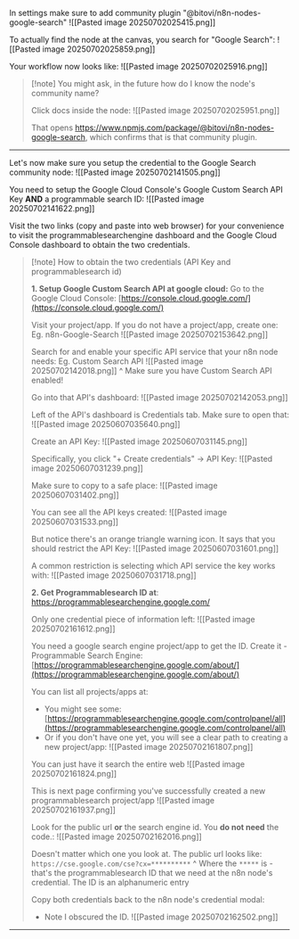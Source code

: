In settings make sure to add community plugin "@bitovi/n8n-nodes-google-search"
![[Pasted image 20250702025415.png]]

To actually find the node at the canvas, you search for "Google Search":
![[Pasted image 20250702025859.png]]


Your workflow now looks like:
![[Pasted image 20250702025916.png]]


> [!note] You might ask, in the future how do I know the node's community name?
> 
> Click docs inside the node:
> ![[Pasted image 20250702025951.png]]
> 
> That opens https://www.npmjs.com/package/@bitovi/n8n-nodes-google-search, which confirms that is that community plugin.

---

Let's now make sure you setup the credential to the Google Search community node:
![[Pasted image 20250702141505.png]]

You need to setup the Google Cloud Console's Google Custom Search API Key **AND** a programmable search ID:
![[Pasted image 20250702141622.png]]

Visit the two links (copy and paste into web browser) for your convenience to visit the programmablesearchengine dashboard and the Google Cloud Console dashboard to obtain the two credentials.

> [!note] How to obtain the two credentials (API Key and programmablesearch id)
> 
> **1. Setup Google Custom Search API at google cloud:**
> Go to the Google Cloud Console:
> [https://console.cloud.google.com/](https://console.cloud.google.com/)
> 
> Visit your project/app. If you do not have a project/app, create one:
> Eg. n8n-Google-Search
> ![[Pasted image 20250702153642.png]]
> 
> Search for and enable your specific API service that your n8n node needs: 
> Eg. Custom Search API
> ![[Pasted image 20250702142018.png]]
> ^ Make sure you have Custom Search API enabled!
> 
> Go into that API's dashboard:
> ![[Pasted image 20250702142053.png]]
> 
> Left of the API's dashboard is Credentials tab. Make sure to open that:
> ![[Pasted image 20250607035640.png]]
> 
> Create an API Key:
> ![[Pasted image 20250607031145.png]]
> 
> Specifically, you click "+ Create credentials" -> API Key:
> ![[Pasted image 20250607031239.png]]
> 
> Make sure to copy to a safe place:
> ![[Pasted image 20250607031402.png]]
> 
> You can see all the API keys created:
> ![[Pasted image 20250607031533.png]]
> 
> But notice there's an orange triangle warning icon. It says that you should restrict the API Key:
> ![[Pasted image 20250607031601.png]]
> 
> A common restriction is selecting which API service the key works with:
> ![[Pasted image 20250607031718.png]]
> 
> **2. Get Programmablesearch ID at**:
> https://programmablesearchengine.google.com/
> 
> Only one credential piece of information left:
> ![[Pasted image 20250702161612.png]]
> 
> You need a google search engine project/app to get the ID. Create it -
> Programmable Search Engine:
> [https://programmablesearchengine.google.com/about/](https://programmablesearchengine.google.com/about/)
> 
> You can list all projects/apps at:
> - You might see some:
>   [https://programmablesearchengine.google.com/controlpanel/all](https://programmablesearchengine.google.com/controlpanel/all)
> - Or if you don't have one yet, you will see a clear path to creating a new project/app:
>   ![[Pasted image 20250702161807.png]]
> 
> You can just have it search the entire web
> ![[Pasted image 20250702161824.png]]
>
> This is next page confirming you've successfully created a new programmablesearch project/app
> ![[Pasted image 20250702161937.png]]
>
> Look for the public url **or** the search engine id. You **do not need** the code.:
> ![[Pasted image 20250702162016.png]]
> 
>  Doesn't matter which one you look at. The public url looks like:
> `https://cse.google.com/cse?cx=**********`
> ^ Where the `*****` is - that's the programmablesearch ID that we need at the n8n node's credential. The ID is an alphanumeric entry
> 
> Copy both credentials back to the n8n node's credential modal:
> - Note I obscured the ID.
> ![[Pasted image 20250702162502.png]]
> 
 
****